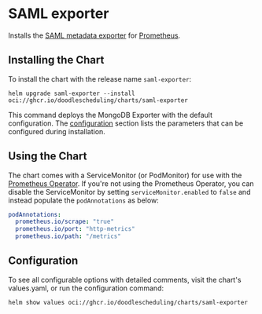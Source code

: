 # SAML exporter

Installs the [SAML metadata exporter](https://github.com/doodlescheduling/saml-exporter) for [Prometheus](https://prometheus.io/).

## Installing the Chart

To install the chart with the release name `saml-exporter`:

```console
helm upgrade saml-exporter --install oci://ghcr.io/doodlescheduling/charts/saml-exporter
```

This command deploys the MongoDB Exporter with the default configuration. The [configuration](#configuration) section lists the parameters that can be configured during installation.

## Using the Chart

The chart comes with a ServiceMonitor (or PodMonitor) for use with the [Prometheus Operator](https://github.com/helm/charts/tree/master/stable/prometheus-operator).
If you're not using the Prometheus Operator, you can disable the ServiceMonitor by setting `serviceMonitor.enabled` to `false` and instead
populate the `podAnnotations` as below:

```yaml
podAnnotations:
  prometheus.io/scrape: "true"
  prometheus.io/port: "http-metrics"
  prometheus.io/path: "/metrics"
```

## Configuration

To see all configurable options with detailed comments, visit the chart's values.yaml, or run the configuration command:

```sh
helm show values oci://ghcr.io/doodlescheduling/charts/saml-exporter
```
